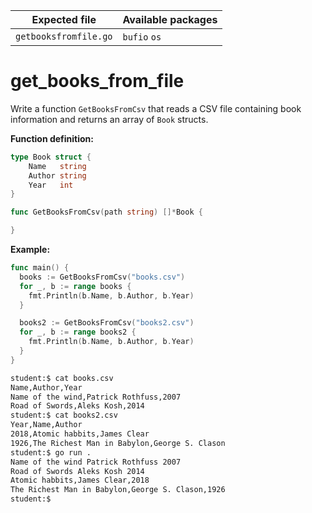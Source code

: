 | Expected file         | Available packages |
| --------------------- | ------------------ |
| `getbooksfromfile.go` | `bufio` `os`       |

# get_books_from_file

Write a function `GetBooksFromCsv` that reads a CSV file containing book information and returns an array of `Book` structs.

**Function definition:**

```go
type Book struct {
    Name   string
    Author string
    Year   int
}

func GetBooksFromCsv(path string) []*Book {

}
```

**Example:**

```go
func main() {
  books := GetBooksFromCsv("books.csv")
  for _, b := range books {
    fmt.Println(b.Name, b.Author, b.Year)
  }

  books2 := GetBooksFromCsv("books2.csv")
  for _, b := range books2 {
    fmt.Println(b.Name, b.Author, b.Year)
  }
}
```

```sh
student:$ cat books.csv
Name,Author,Year
Name of the wind,Patrick Rothfuss,2007
Road of Swords,Aleks Kosh,2014
student:$ cat books2.csv
Year,Name,Author
2018,Atomic habbits,James Clear
1926,The Richest Man in Babylon,George S. Clason
student:$ go run .
Name of the wind Patrick Rothfuss 2007
Road of Swords Aleks Kosh 2014
Atomic habbits,James Clear,2018
The Richest Man in Babylon,George S. Clason,1926
student:$
```

